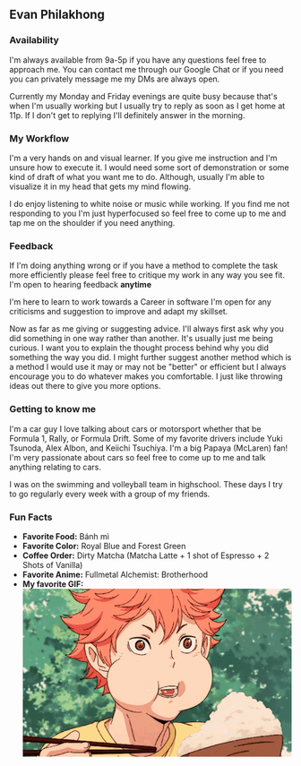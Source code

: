 ## Evan Philakhong

### Availability

I'm always available from 9a-5p if you have any questions feel free to approach me. You can contact me through our Google Chat or if you need you can privately message me my DMs are always open.

Currently my Monday and Friday evenings are quite busy because that's when I'm usually working but I usually try to reply as soon as I get home at 11p. If I don't get to replying I'll definitely answer in the morning.

### My Workflow

I'm a very hands on and visual learner. If you give me instruction and I'm unsure how to execute it. I would need some sort of demonstration or some kind of draft of what you want me to do. Although, usually I'm able to visualize it in my head that gets my mind flowing.

I do enjoy listening to white noise or music while working. If you find me not responding to you I'm just hyperfocused so feel free to come up to me and tap me on the shoulder if you need anything.

### Feedback

If I'm doing anything wrong or if you have a method to complete the task more efficiently please feel free to critique my work in any way you see fit. I'm open to hearing feedback **anytime** 

I'm here to learn to work towards a Career in software I'm open for any criticisms and suggestion to improve and adapt my skillset.

Now as far as me giving or suggesting advice. I'll always first ask why you did something in one way rather than another. It's usually just me being curious. I want you to explain the thought process behind why you did something the way you did. I might further suggest another method which is a method I would use it may or may not be "better" or efficient but I always encourage you to do whatever makes you comfortable. I just like throwing ideas out there to give you more options.

### Getting to know me

I'm a car guy I love talking about cars or motorsport whether that be Formula 1, Rally, or Formula Drift. Some of my favorite drivers include Yuki Tsunoda, Alex Albon, and Keiichi Tsuchiya. I'm a big Papaya (McLaren) fan! I'm very passionate about cars so feel free to come up to me and talk anything relating to cars.

I was on the swimming and volleyball team in highschool. These days I try to go regularly every week with a group of my friends.

### Fun Facts
* **Favorite Food:** Bánh mì
* **Favorite Color:** Royal Blue and Forest Green
* **Coffee Order:** Dirty Matcha (Matcha Latte + 1 shot of Espresso + 2 Shots of Vanilla)
* **Favorite Anime:** Fullmetal Alchemist: Brotherhood
* **My favorite GIF:**
![Hinata Eating](/lesson_00/evanphilakhong/images/hinata-haikyuu.gif)
